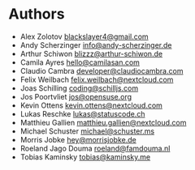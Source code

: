 <!--
  - SPDX-FileCopyrightText: 2024 Nextcloud GmbH and Nextcloud contributors
  - SPDX-License-Identifier: AGPL-3.0-or-later
-->
# Authors

- Alex Zolotov <blackslayer4@gmail.com>
- Andy Scherzinger <info@andy-scherzinger.de>
- Arthur Schiwon <blizzz@arthur-schiwon.de>
- Camila Ayres <hello@camilasan.com>
- Claudio Cambra <developer@claudiocambra.com>
- Felix Weilbach <felix.weilbach@nextcloud.com>
- Joas Schilling <coding@schilljs.com>
- Jos Poortvliet <jos@opensuse.org>
- Kevin Ottens <kevin.ottens@nextcloud.com>
- Lukas Reschke <lukas@statuscode.ch>
- Matthieu Gallien <matthieu.gallien@nextcloud.com>
- Michael Schuster <michael@schuster.ms>
- Morris Jobke <hey@morrisjobke.de>
- Roeland Jago Douma <roeland@famdouma.nl>
- Tobias Kaminsky <tobias@kaminsky.me>
